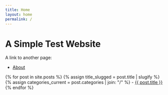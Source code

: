```yaml
---
title: Home
layout: home
permalink: /
---
```



# A Simple Test Website

A link to another page:

- [About](/about/)

{% for post in site.posts %}
    {% assign title_slugged = post.title | slugify %}
    {% assign categories_current = post.categories | join: "/" %}
    - [{{ post.title }}](/blog/{{categories_current}}/{{title_slugged}}/)
{% endfor %}

